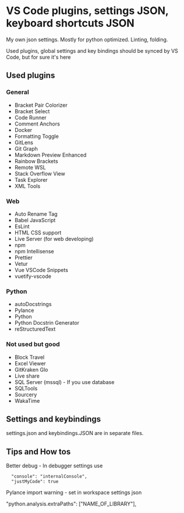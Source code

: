 # VS Code plugins, settings JSON, keyboard shortcuts JSON

My own json settings. Mostly for python optimized. Linting, folding.

Used plugins, global settings and key bindings should be synced by VS Code, but for sure it's here

## Used plugins

### General

- Bracket Pair Colorizer
- Bracket Select
- Code Runner
- Comment Anchors
- Docker
- Formatting Toggle
- GitLens
- Git Graph
- Markdown Preview Enhanced
- Rainbow Brackets
- Remote WSL
- Stack Overflow View
- Task Explorer
- XML Tools

### Web

- Auto Rename Tag
- Babel JavaScript
- EsLint
- HTML CSS support
- Live Server (for web developing)
- npm
- npm Intellisense
- Prettier
- Vetur
- Vue VSCode Snippets
- vuetify-vscode

### Python

- autoDocstrings
- Pylance
- Python
- Python Docstrin Generator
- reStructuredText

### Not used but good

- Block Travel
- Excel Viewer
- GitKraken Glo
- Live share
- SQL Server (mssql) - If you use database
- SQLTools
- Sourcery
- WakaTime

## Settings and keybindings

settings.json and keybindings.JSON are in separate files.

## Tips and How tos

Better debug - In debugger settings use

      "console": "internalConsole",
      "justMyCode": true

Pylance import warning - set in workspace settings json

"python.analysis.extraPaths": ["NAME_OF_LIBRARY"],
